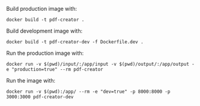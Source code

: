 Build production image with:
```
docker build -t pdf-creator .
```

Build development image with:
```
docker build -t pdf-creator-dev -f Dockerfile.dev .
```

Run the production image with:
```
docker run -v $(pwd)/input/:/app/input -v $(pwd)/output/:/app/output -e "production=true" --rm pdf-creator
```

Run the image with:
```
docker run -v $(pwd):/app/ --rm -e "dev=true" -p 8000:8000 -p 3000:3000 pdf-creator-dev
```

